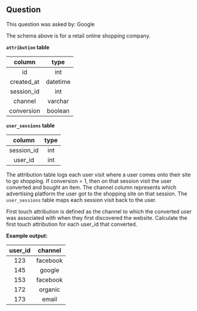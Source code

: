 ## Question
This question was asked by: Google

The schema above is for a retail online shopping company.

**`attribution` table**

|   column   |   type   |
|:----------:|:--------:|
|     id     |    int   |
| created_at | datetime |
| session_id |    int   |
|   channel  |  varchar |
| conversion |  boolean |

**`user_sessions` table**

|   column   | type |
|:----------:|:----:|
| session_id |  int |
|   user_id  |  int |

The attribution table logs each user visit where a user comes onto their site to go shopping. If conversion = 1, then on that session visit the user converted and bought an item. The channel column represents which advertising platform the user got to the shopping site on that session. The `user_sessions` table maps each session visit back to the user.

First touch attribution is defined as the channel to which the converted user was associated with when they first discovered the website. Calculate the first touch attribution for each user_id that converted.

**Example output:**

| user_id |  channel |
|:-------:|:--------:|
|   123   | facebook |
|   145   |  google  |
|   153   | facebook |
|   172   |  organic |
|   173   |   email  |
